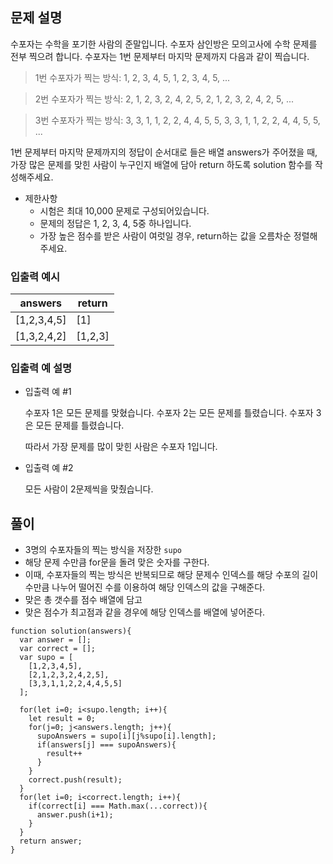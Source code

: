 ## 문제 설명

수포자는 수학을 포기한 사람의 준말입니다. 수포자 삼인방은 모의고사에 수학 문제를 전부 찍으려 합니다. 수포자는 1번 문제부터 마지막 문제까지 다음과 같이 찍습니다.

> 1번 수포자가 찍는 방식: 1, 2, 3, 4, 5, 1, 2, 3, 4, 5, ...

> 2번 수포자가 찍는 방식: 2, 1, 2, 3, 2, 4, 2, 5, 2, 1, 2, 3, 2, 4, 2, 5, ...

> 3번 수포자가 찍는 방식: 3, 3, 1, 1, 2, 2, 4, 4, 5, 5, 3, 3, 1, 1, 2, 2, 4, 4, 5, 5, ...

1번 문제부터 마지막 문제까지의 정답이 순서대로 들은 배열 answers가 주어졌을 때, 가장 많은 문제를 맞힌 사람이 누구인지 배열에 담아 return 하도록 solution 함수를 작성해주세요.

- 제한사항
  - 시험은 최대 10,000 문제로 구성되어있습니다.
  - 문제의 정답은 1, 2, 3, 4, 5중 하나입니다.
  - 가장 높은 점수를 받은 사람이 여럿일 경우, return하는 값을 오름차순 정렬해주세요.

### 입출력 예시

| answers     | return  |
| ----------- | ------- |
| [1,2,3,4,5] | [1]     |
| [1,3,2,4,2] | [1,2,3] |

### 입출력 예 설명

- 입출력 예 #1

  수포자 1은 모든 문제를 맞혔습니다.
  수포자 2는 모든 문제를 틀렸습니다.
  수포자 3은 모든 문제를 틀렸습니다.

  따라서 가장 문제를 많이 맞힌 사람은 수포자 1입니다.

- 입출력 예 #2

  모든 사람이 2문제씩을 맞췄습니다.

## 풀이

- 3명의 수포자들의 찍는 방식을 저장한 `supo`
- 해당 문제 수만큼 for문을 돌려 맞은 숫자를 구한다.
- 이때, 수포자들의 찍는 방식은 반복되므로 해당 문제수 인덱스를 해당 수포의 길이수만큼 나누어 떨어진 수를 이용하여 해당 인덱스의 값을 구해준다.
- 맞은 총 갯수를 점수 배열에 담고
- 맞은 점수가 최고점과 같을 경우에 해당 인덱스를 배열에 넣어준다.

```
function solution(answers){
  var answer = [];
  var correct = [];
  var supo = [
    [1,2,3,4,5],
    [2,1,2,3,2,4,2,5],
    [3,3,1,1,2,2,4,4,5,5]
  ];

  for(let i=0; i<supo.length; i++){
    let result = 0;
    for(j=0; j<answers.length; j++){
      supoAnswers = supo[i][j%supo[i].length];
      if(answers[j] === supoAnswers){
        result++
      }
    }
    correct.push(result);
  }
  for(let i=0; i<correct.length; i++){
    if(correct[i] === Math.max(...correct)){
      answer.push(i+1);
    }
  }
  return answer;
}
```
